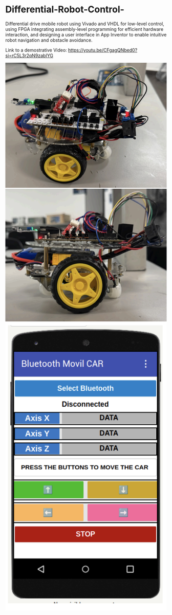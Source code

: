 # Differential-Robot-Control-

Differential drive mobile robot using Vivado and VHDL for low-level control, using FPGA integrating assembly-level programming for efficient hardware interaction, and designing a user interface in App Inventor to enable intuitive robot navigation and obstacle avoidance.


Link to a demostrative Video: https://youtu.be/CFgagQNbed0?si=rC5L3r2qN9zabIYG

![Example1](Example1.png)
![Example2](Example2.png)
![Example3](App_inventor.png)
